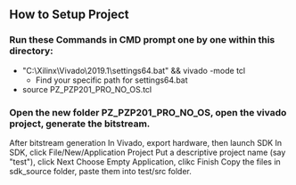 ## How to Setup Project

### Run these Commands in CMD prompt one by one within this directory:
- "C:\Xilinx\Vivado\2019.1\settings64.bat" && vivado -mode tcl
    - Find your specific path for settings64.bat   
- source PZ_PZP201_PRO_NO_OS.tcl

### Open the new folder PZ_PZP201_PRO_NO_OS, open the vivado project, generate the bitstream.

After bitstream generation
In Vivado, export hardware, then launch SDK
In SDK, click File/New/Application Project
Put a descriptive project name (say "test"), click Next
Choose Empty Application, clikc Finish
Copy the files in sdk_source folder, paste them into test/src folder.
